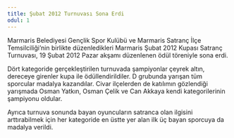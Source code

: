 ```yaml
---
title: Şubat 2012 Turnuvası Sona Erdi
odul: 1
---
```


Marmaris Belediyesi Gençlik Spor Kulübü ve Marmaris Satranç İlçe Temsilciliği’nin birlikte düzenledikleri Marmaris Şubat 2012 Kupası Satranç Turnuvası, 19 Şubat 2012 Pazar akşamı düzenlenen ödül töreniyle sona erdi.

Dört kategoride gerçekleştirilen turnuvada şampiyonlar çeyrek altın, dereceye girenler kupa ile ödüllendirildiler. D grubunda yarışan tüm sporcular madalya kazandılar. Civar ilçelerden de katılımın gözlendiği yarışmada Osman Yatkın, Osman Çelik ve Can Akkaya kendi kategorilerinin şampiyonu oldular.

Ayrıca turnuva sonunda bayan oyuncuların satranca olan ilgisini arttırabilmek için her kategoride en üstte yer alan ilk üç bayan sporcuya da madalya verildi.
